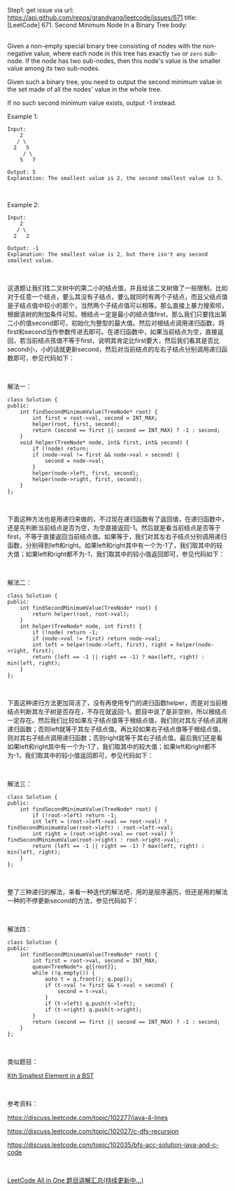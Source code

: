 Step1: get issue via url: https://api.github.com/repos/grandyang/leetcode/issues/671 
 title:[LeetCode] 671. Second Minimum Node In a Binary Tree 
 body:  
  

Given a non-empty special binary tree consisting of nodes with the non-negative value, where each node in this tree has exactly `two` or `zero` sub-node. If the node has two sub-nodes, then this node's value is the smaller value among its two sub-nodes.

Given such a binary tree, you need to output the second minimum value in the set made of all the nodes' value in the whole tree.

If no such second minimum value exists, output -1 instead.

Example 1:
    
    
    Input: 
        2
       / \
      2   5
         / \
        5   7
    
    Output: 5
    Explanation: The smallest value is 2, the second smallest value is 5.
    

 

Example 2:
    
    
    Input: 
        2
       / \
      2   2
    
    Output: -1
    Explanation: The smallest value is 2, but there isn't any second smallest value.

 

这道题让我们找二叉树中的第二小的结点值，并且给该二叉树做了一些限制，比如对于任意一个结点，要么其没有子结点，要么就同时有两个子结点，而且父结点值是子结点值中较小的那个，当然两个子结点值可以相等。那么直接上暴力搜索呗，根据该树的附加条件可知，根结点一定是最小的结点值first，那么我们只要找出第二小的值second即可，初始化为整型的最大值。然后对根结点调用递归函数，将first和second当作参数传进去即可。在递归函数中，如果当前结点为空，直接返回，若当前结点孩值不等于first，说明其肯定比first要大，然后我们看其是否比second小，小的话就更新second，然后对当前结点的左右子结点分别调用递归函数即可，参见代码如下：

 

解法一：
    
    
    class Solution {
    public:
        int findSecondMinimumValue(TreeNode* root) {
            int first = root->val, second = INT_MAX;
            helper(root, first, second);
            return (second == first || second == INT_MAX) ? -1 : second;
        }
        void helper(TreeNode* node, int& first, int& second) {
            if (!node) return;
            if (node->val != first && node->val < second) {
                second = node->val;
            }
            helper(node->left, first, second);
            helper(node->right, first, second);
        }
    };

 

下面这种方法也是用递归来做的，不过现在递归函数有了返回值，在递归函数中，还是先判断当前结点是否为空，为空直接返回-1。然后就是看当前结点是否等于first，不等于直接返回当前结点值。如果等于，我们对其左右子结点分别调用递归函数，分别得到left和right。如果left和right其中有一个为-1了，我们取其中的较大值；如果left和right都不为-1，我们取其中的较小值返回即可，参见代码如下：

 

解法二：
    
    
    class Solution {
    public:
        int findSecondMinimumValue(TreeNode* root) {
            return helper(root, root->val);
        }
        int helper(TreeNode* node, int first) {
            if (!node) return -1;
            if (node->val != first) return node->val;
            int left = helper(node->left, first), right = helper(node->right, first);
            return (left == -1 || right == -1) ? max(left, right) : min(left, right);
        }
    };

 

下面这种递归方法更加简洁了，没有再使用专门的递归函数helper，而是对当前根结点判断其左子树是否存在，不存在就返回-1。题目中说了是非空树，所以根结点一定存在。然后我们比较如果左子结点值等于根结点值，我们则对其左子结点调用递归函数；否则left就等于其左子结点值。再比较如果右子结点值等于根结点值，则对其右子结点调用递归函数；否则right就等于其右子结点值。最后我们还是看如果left和right其中有一个为-1了，我们取其中的较大值；如果left和right都不为-1，我们取其中的较小值返回即可，参见代码如下：

 

解法三：
    
    
    class Solution {
    public:
        int findSecondMinimumValue(TreeNode* root) {
            if (!root->left) return -1;
            int left = (root->left->val == root->val) ? findSecondMinimumValue(root->left) : root->left->val;
            int right = (root->right->val == root->val) ? findSecondMinimumValue(root->right) : root->right->val;
            return (left == -1 || right == -1) ? max(left, right) : min(left, right);
        }
    };

 

整了三种递归的解法，来看一种迭代的解法吧，用的是层序遍历，但还是用的解法一种的不停更新second的方法，参见代码如下：

 

解法四：
    
    
    class Solution {
    public:
        int findSecondMinimumValue(TreeNode* root) {
            int first = root->val, second = INT_MAX;
            queue<TreeNode*> q{{root}};
            while (!q.empty()) {
                auto t = q.front(); q.pop();
                if (t->val != first && t->val < second) {
                    second = t->val;
                }
                if (t->left) q.push(t->left);
                if (t->right) q.push(t->right);
            }
            return (second == first || second == INT_MAX) ? -1 : second;
        }
    };

 

类似题目：

[Kth Smallest Element in a BST](http://www.cnblogs.com/grandyang/p/4620012.html)

 

参考资料：

<https://discuss.leetcode.com/topic/102277/java-4-lines>

<https://discuss.leetcode.com/topic/102027/c-dfs-recursion>

<https://discuss.leetcode.com/topic/102035/bfs-acc-solution-java-and-c-code>

 

[LeetCode All in One 题目讲解汇总(持续更新中...)](http://www.cnblogs.com/grandyang/p/4606334.html)
